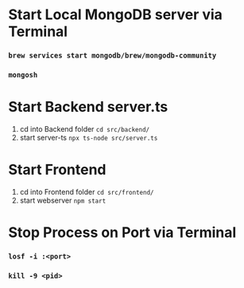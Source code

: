 # Start Local MongoDB server via Terminal
### `brew services start mongodb/brew/mongodb-community`
### `mongosh`

# Start Backend server.ts
1. cd into Backend folder `cd src/backend/`
2. start server-ts `npx ts-node src/server.ts`

# Start Frontend
1. cd into Frontend folder `cd src/frontend/`
2. start webserver `npm start`

# Stop Process on Port via Terminal
### `losf -i :<port>`
### `kill -9 <pid>`
